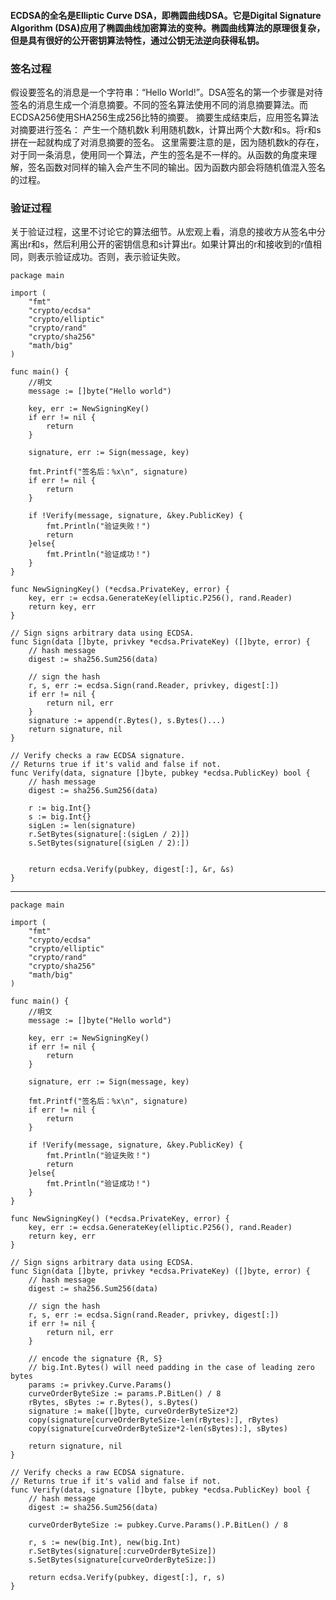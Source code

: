 #### ECDSA的全名是Elliptic Curve DSA，即椭圆曲线DSA。它是Digital Signature Algorithm (DSA)应用了椭圆曲线加密算法的变种。椭圆曲线算法的原理很复杂，但是具有很好的公开密钥算法特性，通过公钥无法逆向获得私钥。

### 签名过程

假设要签名的消息是一个字符串：“Hello World!”。DSA签名的第一个步骤是对待签名的消息生成一个消息摘要。不同的签名算法使用不同的消息摘要算法。而ECDSA256使用SHA256生成256比特的摘要。 
摘要生成结束后，应用签名算法对摘要进行签名： 
产生一个随机数k 
利用随机数k，计算出两个大数r和s。将r和s拼在一起就构成了对消息摘要的签名。 
这里需要注意的是，因为随机数k的存在，对于同一条消息，使用同一个算法，产生的签名是不一样的。从函数的角度来理解，签名函数对同样的输入会产生不同的输出。因为函数内部会将随机值混入签名的过程。

### 验证过程 
关于验证过程，这里不讨论它的算法细节。从宏观上看，消息的接收方从签名中分离出r和s，然后利用公开的密钥信息和s计算出r。如果计算出的r和接收到的r值相同，则表示验证成功。否则，表示验证失败。

```
package main

import (
	"fmt"
	"crypto/ecdsa"
	"crypto/elliptic"
	"crypto/rand"
	"crypto/sha256"
	"math/big"
)

func main() {
	//明文
	message := []byte("Hello world")

	key, err := NewSigningKey()
	if err != nil {
		return
	}

	signature, err := Sign(message, key)

	fmt.Printf("签名后：%x\n", signature)
	if err != nil {
		return
	}

	if !Verify(message, signature, &key.PublicKey) {
		fmt.Println("验证失败！")
		return
	}else{
		fmt.Println("验证成功！")
	}
}

func NewSigningKey() (*ecdsa.PrivateKey, error) {
	key, err := ecdsa.GenerateKey(elliptic.P256(), rand.Reader)
	return key, err
}

// Sign signs arbitrary data using ECDSA.
func Sign(data []byte, privkey *ecdsa.PrivateKey) ([]byte, error) {
	// hash message
	digest := sha256.Sum256(data)

	// sign the hash
	r, s, err := ecdsa.Sign(rand.Reader, privkey, digest[:])
	if err != nil {
		return nil, err
	}
	signature := append(r.Bytes(), s.Bytes()...)
	return signature, nil
}

// Verify checks a raw ECDSA signature.
// Returns true if it's valid and false if not.
func Verify(data, signature []byte, pubkey *ecdsa.PublicKey) bool {
	// hash message
	digest := sha256.Sum256(data)

	r := big.Int{}
	s := big.Int{}
	sigLen := len(signature)
	r.SetBytes(signature[:(sigLen / 2)])
	s.SetBytes(signature[(sigLen / 2):])


	return ecdsa.Verify(pubkey, digest[:], &r, &s)
}
 ```
***
```
package main

import (
	"fmt"
	"crypto/ecdsa"
	"crypto/elliptic"
	"crypto/rand"
	"crypto/sha256"
	"math/big"
)

func main() {
	//明文
	message := []byte("Hello world")

	key, err := NewSigningKey()
	if err != nil {
		return
	}

	signature, err := Sign(message, key)

	fmt.Printf("签名后：%x\n", signature)
	if err != nil {
		return
	}

	if !Verify(message, signature, &key.PublicKey) {
		fmt.Println("验证失败！")
		return
	}else{
		fmt.Println("验证成功！")
	}
}

func NewSigningKey() (*ecdsa.PrivateKey, error) {
	key, err := ecdsa.GenerateKey(elliptic.P256(), rand.Reader)
	return key, err
}

// Sign signs arbitrary data using ECDSA.
func Sign(data []byte, privkey *ecdsa.PrivateKey) ([]byte, error) {
	// hash message
	digest := sha256.Sum256(data)

	// sign the hash
	r, s, err := ecdsa.Sign(rand.Reader, privkey, digest[:])
	if err != nil {
		return nil, err
	}

	// encode the signature {R, S}
	// big.Int.Bytes() will need padding in the case of leading zero bytes
	params := privkey.Curve.Params()
	curveOrderByteSize := params.P.BitLen() / 8
	rBytes, sBytes := r.Bytes(), s.Bytes()
	signature := make([]byte, curveOrderByteSize*2)
	copy(signature[curveOrderByteSize-len(rBytes):], rBytes)
	copy(signature[curveOrderByteSize*2-len(sBytes):], sBytes)

	return signature, nil
}

// Verify checks a raw ECDSA signature.
// Returns true if it's valid and false if not.
func Verify(data, signature []byte, pubkey *ecdsa.PublicKey) bool {
	// hash message
	digest := sha256.Sum256(data)

	curveOrderByteSize := pubkey.Curve.Params().P.BitLen() / 8

	r, s := new(big.Int), new(big.Int)
	r.SetBytes(signature[:curveOrderByteSize])
	s.SetBytes(signature[curveOrderByteSize:])

	return ecdsa.Verify(pubkey, digest[:], r, s)
}
```

